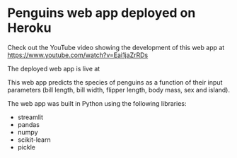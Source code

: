 # Penguins web app deployed on Heroku

Check out the YouTube video showing the development of this web app at https://www.youtube.com/watch?v=Eai1jaZrRDs

The deployed web app is live at

This web app predicts the species of penguins as a function of their input parameters (bill length, bill width, flipper length, body mass, sex and island).

The web app was built in Python using the following libraries:
* streamlit
* pandas
* numpy
* scikit-learn
* pickle
